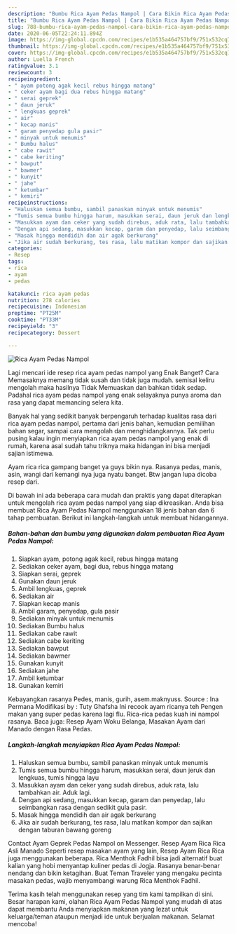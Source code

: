 ```yaml
---
description: "Bumbu Rica Ayam Pedas Nampol | Cara Bikin Rica Ayam Pedas Nampol Yang Lezat Sekali"
title: "Bumbu Rica Ayam Pedas Nampol | Cara Bikin Rica Ayam Pedas Nampol Yang Lezat Sekali"
slug: 788-bumbu-rica-ayam-pedas-nampol-cara-bikin-rica-ayam-pedas-nampol-yang-lezat-sekali
date: 2020-06-05T22:24:11.894Z
image: https://img-global.cpcdn.com/recipes/e1b535a464757bf9/751x532cq70/rica-ayam-pedas-nampol-foto-resep-utama.jpg
thumbnail: https://img-global.cpcdn.com/recipes/e1b535a464757bf9/751x532cq70/rica-ayam-pedas-nampol-foto-resep-utama.jpg
cover: https://img-global.cpcdn.com/recipes/e1b535a464757bf9/751x532cq70/rica-ayam-pedas-nampol-foto-resep-utama.jpg
author: Luella French
ratingvalue: 3.1
reviewcount: 3
recipeingredient:
- " ayam potong agak kecil rebus hingga matang"
- " ceker ayam bagi dua rebus hingga matang"
- " serai geprek"
- " daun jeruk"
- " lengkuas geprek"
- " air"
- " kecap manis"
- " garam penyedap gula pasir"
- " minyak untuk menumis"
- " Bumbu halus"
- " cabe rawit"
- " cabe keriting"
- " bawput"
- " bawmer"
- " kunyit"
- " jahe"
- " ketumbar"
- " kemiri"
recipeinstructions:
- "Haluskan semua bumbu, sambil panaskan minyak untuk menumis"
- "Tumis semua bumbu hingga harum, masukkan serai, daun jeruk dan lengkuas, tumis hingga layu"
- "Masukkan ayam dan ceker yang sudah direbus, aduk rata, lalu tambahkan air. Aduk lagi."
- "Dengan api sedang, masukkan kecap, garam dan penyedap, lalu seimbangkan rasa dengan sedikit gula pasir."
- "Masak hingga mendidih dan air agak berkurang"
- "Jika air sudah berkurang, tes rasa, lalu matikan kompor dan sajikan dengan taburan bawang goreng"
categories:
- Resep
tags:
- rica
- ayam
- pedas

katakunci: rica ayam pedas 
nutrition: 278 calories
recipecuisine: Indonesian
preptime: "PT25M"
cooktime: "PT33M"
recipeyield: "3"
recipecategory: Dessert

---
```



![Rica Ayam Pedas Nampol](https://img-global.cpcdn.com/recipes/e1b535a464757bf9/751x532cq70/rica-ayam-pedas-nampol-foto-resep-utama.jpg)

Lagi mencari ide resep rica ayam pedas nampol yang Enak Banget? Cara Memasaknya memang tidak susah dan tidak juga mudah. semisal keliru mengolah maka hasilnya Tidak Memuaskan dan bahkan tidak sedap. Padahal rica ayam pedas nampol yang enak selayaknya punya aroma dan rasa yang dapat memancing selera kita.

Banyak hal yang sedikit banyak berpengaruh terhadap kualitas rasa dari rica ayam pedas nampol, pertama dari jenis bahan, kemudian pemilihan bahan segar, sampai cara mengolah dan menghidangkannya. Tak perlu pusing kalau ingin menyiapkan rica ayam pedas nampol yang enak di rumah, karena asal sudah tahu triknya maka hidangan ini bisa menjadi sajian istimewa.

Ayam rica rica gampang banget ya guys bikin nya. Rasanya pedas, manis, asin, wangi dari kemangi nya juga nyatu banget. Btw jangan lupa dicoba resep dari.


Di bawah ini ada beberapa cara mudah dan praktis yang dapat diterapkan untuk mengolah rica ayam pedas nampol yang siap dikreasikan. Anda bisa membuat Rica Ayam Pedas Nampol menggunakan 18 jenis bahan dan 6 tahap pembuatan. Berikut ini langkah-langkah untuk membuat hidangannya.

<!--inarticleads1-->

##### Bahan-bahan dan bumbu yang digunakan dalam pembuatan Rica Ayam Pedas Nampol:

1. Siapkan  ayam, potong agak kecil, rebus hingga matang
1. Sediakan  ceker ayam, bagi dua, rebus hingga matang
1. Siapkan  serai, geprek
1. Gunakan  daun jeruk
1. Ambil  lengkuas, geprek
1. Sediakan  air
1. Siapkan  kecap manis
1. Ambil  garam, penyedap, gula pasir
1. Sediakan  minyak untuk menumis
1. Sediakan  Bumbu halus
1. Sediakan  cabe rawit
1. Sediakan  cabe keriting
1. Sediakan  bawput
1. Sediakan  bawmer
1. Gunakan  kunyit
1. Sediakan  jahe
1. Ambil  ketumbar
1. Gunakan  kemiri


Kebayangkan rasanya Pedes, manis, gurih, asem.maknyuss. Source : Ina Permana Modifikasi by : Tuty Ghafsha Ini recook ayam ricanya teh Pengen makan yang super pedas karena lagi flu. Rica-rica pedas kuah ini nampol rasanya. Baca juga: Resep Ayam Woku Belanga, Masakan Ayam dari Manado dengan Rasa Pedas. 

<!--inarticleads2-->

##### Langkah-langkah menyiapkan Rica Ayam Pedas Nampol:

1. Haluskan semua bumbu, sambil panaskan minyak untuk menumis
1. Tumis semua bumbu hingga harum, masukkan serai, daun jeruk dan lengkuas, tumis hingga layu
1. Masukkan ayam dan ceker yang sudah direbus, aduk rata, lalu tambahkan air. Aduk lagi.
1. Dengan api sedang, masukkan kecap, garam dan penyedap, lalu seimbangkan rasa dengan sedikit gula pasir.
1. Masak hingga mendidih dan air agak berkurang
1. Jika air sudah berkurang, tes rasa, lalu matikan kompor dan sajikan dengan taburan bawang goreng


Contact Ayam Geprek Pedas Nampol on Messenger. Resep Ayam Rica Rica Asli Manado Seperti resep masakan ayam yang lain, Resep Ayam Rica Rica juga menggunakan beberapa. Rica Menthok Fadhil bisa jadi alternatif buat kalian yang hobi menyantap kuliner pedas di Jogja. Rasanya benar-benar nendang dan bikin ketagihan. Buat Teman Traveler yang mengaku pecinta masakan pedas, wajib menyambangi warung Rica Menthok Fadhil. 

Terima kasih telah menggunakan resep yang tim kami tampilkan di sini. Besar harapan kami, olahan Rica Ayam Pedas Nampol yang mudah di atas dapat membantu Anda menyiapkan makanan yang lezat untuk keluarga/teman ataupun menjadi ide untuk berjualan makanan. Selamat mencoba!
